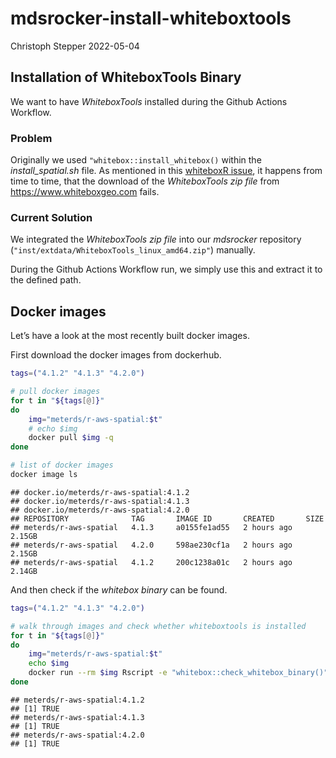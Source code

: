mdsrocker-install-whiteboxtools
================
Christoph Stepper
2022-05-04

## Installation of WhiteboxTools Binary

We want to have *WhiteboxTools* installed during the Github Actions
Workflow.

### Problem

Originally we used `"whitebox::install_whitebox()` within the
*install_spatial.sh* file. As mentioned in this [whiteboxR
issue](https://github.com/giswqs/whiteboxR/issues/76), it happens from
time to time, that the download of the *WhiteboxTools zip file* from
<https://www.whiteboxgeo.com> fails.

### Current Solution

We integrated the *WhiteboxTools zip file* into our *mdsrocker*
repository (`"inst/extdata/WhiteboxTools_linux_amd64.zip"`) manually.

During the Github Actions Workflow run, we simply use this and extract
it to the defined path.

## Docker images

Let’s have a look at the most recently built docker images.

First download the docker images from dockerhub.

``` bash
tags=("4.1.2" "4.1.3" "4.2.0")

# pull docker images
for t in "${tags[@]}"
do
    img="meterds/r-aws-spatial:$t"
    # echo $img
    docker pull $img -q
done

# list of docker images
docker image ls
```

    ## docker.io/meterds/r-aws-spatial:4.1.2
    ## docker.io/meterds/r-aws-spatial:4.1.3
    ## docker.io/meterds/r-aws-spatial:4.2.0
    ## REPOSITORY              TAG       IMAGE ID       CREATED       SIZE
    ## meterds/r-aws-spatial   4.1.3     a0155fe1ad55   2 hours ago   2.15GB
    ## meterds/r-aws-spatial   4.2.0     598ae230cf1a   2 hours ago   2.15GB
    ## meterds/r-aws-spatial   4.1.2     200c1238a01c   2 hours ago   2.14GB

And then check if the *whitebox binary* can be found.

``` bash
tags=("4.1.2" "4.1.3" "4.2.0")

# walk through images and check whether whiteboxtools is installed
for t in "${tags[@]}"
do
    img="meterds/r-aws-spatial:$t"
    echo $img
    docker run --rm $img Rscript -e "whitebox::check_whitebox_binary()"
done
```

    ## meterds/r-aws-spatial:4.1.2
    ## [1] TRUE
    ## meterds/r-aws-spatial:4.1.3
    ## [1] TRUE
    ## meterds/r-aws-spatial:4.2.0
    ## [1] TRUE
